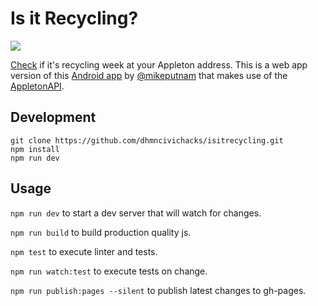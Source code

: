 Is it Recycling?
================

![](https://travis-ci.org/dhmncivichacks/isitrecycling.svg?branch=master)

[Check](http://dhmncivichacks.github.io/isitrecycling/) if it's recycling week at your Appleton address. This is a web app version of this [Android app](https://github.com/dhmncivichacks/isitrecyclingweek) by [@mikeputnam](https://github.com/mikeputnam) that makes use of the [AppletonAPI](https://github.com/dhmncivichacks/appletonapi).

Development
-----------
```
git clone https://github.com/dhmncivichacks/isitrecycling.git
npm install
npm run dev
```

Usage
-----

`npm run dev` to start a dev server that will watch for changes.

`npm run build` to build production quality js.

`npm test` to execute linter and tests.

`npm run watch:test` to execute tests on change.

`npm run publish:pages --silent` to publish latest changes to gh-pages.
